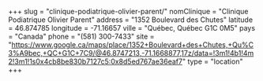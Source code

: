 +++
slug = "clinique-podiatrique-olivier-parent/"
nomClinique = "Clinique Podiatrique Olivier Parent"
address = "1352 Boulevard des Chutes"
latitude = 46.874785
longitude = -71.16657
ville = "Québec, Québec G1C 0M5"
pays = "Canada"
phone = "(581) 300-7433"
site = "https://www.google.ca/maps/place/1352+Boulevard+des+Chutes,+Qu%C3%A9bec,+QC+G1C+7C9/@46.8747213,-71.1668877,17z/data=!3m1!4b1!4m2!3m1!1s0x4cb8be830b7127c5:0x8d5ed767ae36eaf7"
type = "location"
+++

